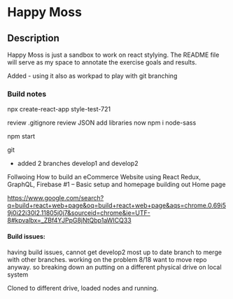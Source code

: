 # Happy Moss

## Description

Happy Moss is just a sandbox to work on react stylying.  The README file will serve as my space to annotate the exercise goals and results.

Added - using it also as workpad to play with git branching



### Build notes
npx create-react-app style-test-721

review .gitignore
review JSON
add libraries now
  npm i node-sass
  


npm start

git
  * added 2 branches develop1 and develop2


Follwoing How to build an eCommerce Website using React Redux, GraphQL, Firebase #1 – Basic setup and homepage  building out Home page




  https://www.google.com/search?q=build+react+web+page&oq=build+react+web+page&aqs=chrome.0.69i59j0i22i30l2.11805j0j7&sourceid=chrome&ie=UTF-8#kpvalbx=_ZBf4YJPpG8jNtQbp1aWICQ33


  #### Build issues:
  having build issues, cannot get develop2 most up to date branch to merge with other branches.  working on the problem 8/18
  want to move repo anyway.  so breaking down an putting on a different physical drive on local system
  
Cloned to different drive,  loaded nodes and running.